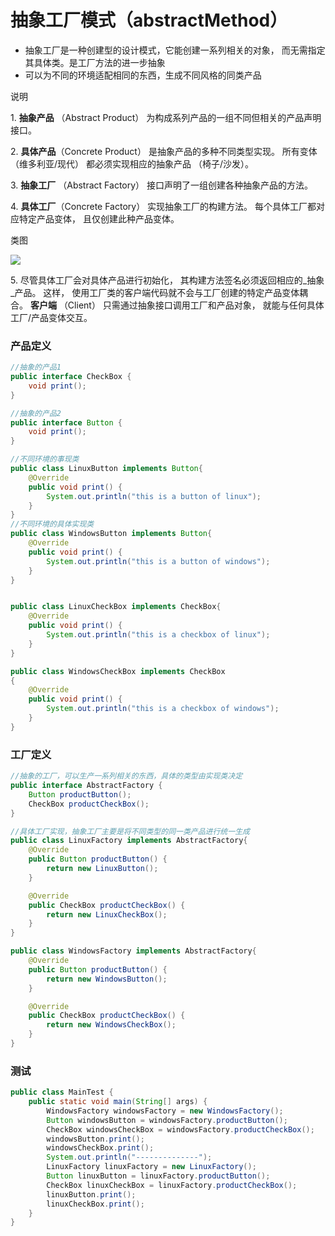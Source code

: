 # 抽象工厂模式（abstractMethod）

-   抽象工厂是一种创建型的设计模式，它能创建一系列相关的对象， 而无需指定其具体类。是工厂方法的进一步抽象
-   可以为不同的环境适配相同的东西，生成不同风格的同类产品

说明

1\.  **抽象产品** （Abstract Product） 为构成系列产品的一组不同但相关的产品声明接口。

2\.  **具体产品**（Concrete Product） 是抽象产品的多种不同类型实现。 所有变体 （维多利亚/现代） 都必须实现相应的抽象产品 （椅子/沙发）。

3\.  **抽象工厂** （Abstract Factory） 接口声明了一组创建各种抽象产品的方法。

4\.  **具体工厂**（Concrete Factory） 实现抽象工厂的构建方法。 每个具体工厂都对应特定产品变体， 且仅创建此种产品变体。

类图

![](https://notes-pic-cjs.oss-cn-chengdu.aliyuncs.com/obsidian/image_fDipt7LyV4.png)

5\.  尽管具体工厂会对具体产品进行初始化， 其构建方法签名必须返回相应的\_抽象\_产品。 这样， 使用工厂类的客户端代码就不会与工厂创建的特定产品变体耦合。 **客户端** （Client） 只需通过抽象接口调用工厂和产品对象， 就能与任何具体工厂/产品变体交互。

### 产品定义

```java
//抽象的产品1
public interface CheckBox {
    void print();
}

//抽象的产品2
public interface Button {
    void print();
}

//不同环境的事现类
public class LinuxButton implements Button{
    @Override
    public void print() {
        System.out.println("this is a button of linux");
    }
}
//不同环境的具体实现类
public class WindowsButton implements Button{
    @Override
    public void print() {
        System.out.println("this is a button of windows");
    }
}


public class LinuxCheckBox implements CheckBox{
    @Override
    public void print() {
        System.out.println("this is a checkbox of linux");
    }
}

public class WindowsCheckBox implements CheckBox
{
    @Override
    public void print() {
        System.out.println("this is a checkbox of windows");
    }
}

```

### 工厂定义

```java
//抽象的工厂，可以生产一系列相关的东西，具体的类型由实现类决定
public interface AbstractFactory {
    Button productButton();
    CheckBox productCheckBox();
}

//具体工厂实现，抽象工厂主要是将不同类型的同一类产品进行统一生成
public class LinuxFactory implements AbstractFactory{
    @Override
    public Button productButton() {
        return new LinuxButton();
    }

    @Override
    public CheckBox productCheckBox() {
        return new LinuxCheckBox();
    }
}

public class WindowsFactory implements AbstractFactory{
    @Override
    public Button productButton() {
        return new WindowsButton();
    }

    @Override
    public CheckBox productCheckBox() {
        return new WindowsCheckBox();
    }
}

```

### 测试

```java
public class MainTest {
    public static void main(String[] args) {
        WindowsFactory windowsFactory = new WindowsFactory();
        Button windowsButton = windowsFactory.productButton();
        CheckBox windowsCheckBox = windowsFactory.productCheckBox();
        windowsButton.print();
        windowsCheckBox.print();
        System.out.println("--------------");
        LinuxFactory linuxFactory = new LinuxFactory();
        Button linuxButton = linuxFactory.productButton();
        CheckBox linuxCheckBox = linuxFactory.productCheckBox();
        linuxButton.print();
        linuxCheckBox.print();
    }
}
```
